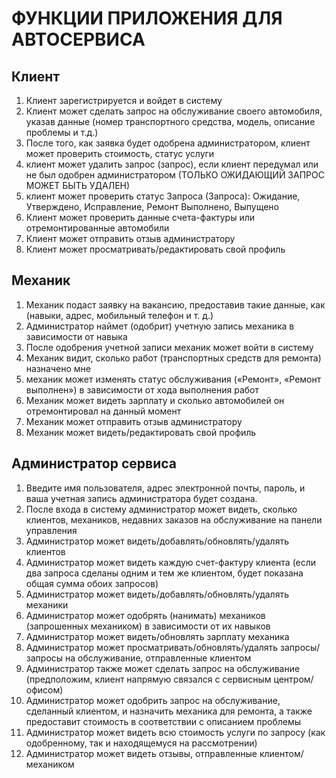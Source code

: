 # ФУНКЦИИ ПРИЛОЖЕНИЯ ДЛЯ АВТОСЕРВИСА

## Клиент

1. Клиент зарегистрируется и войдет в систему
2. Клиент может сделать запрос на обслуживание своего автомобиля, указав данные (номер транспортного средства, модель,
   описание проблемы и т.д.)
3. После того, как заявка будет одобрена администратором, клиент может проверить стоимость, статус услуги
4. клиент может удалить запрос (запрос), если клиент передумал или не был одобрен администратором (ТОЛЬКО ОЖИДАЮЩИЙ
   ЗАПРОС МОЖЕТ БЫТЬ УДАЛЕН)
5. клиент может проверить статус Запроса (Запроса): Ожидание, Утверждено, Исправление, Ремонт Выполнено, Выпущено
6. Клиент может проверить данные счета-фактуры или отремонтированные автомобили
7. Клиент может отправить отзыв администратору
8. Клиент может просматривать/редактировать свой профиль

## Механик

1. Механик подаст заявку на вакансию, предоставив такие данные, как (навыки, адрес, мобильный телефон и т. д.)
2. Администратор наймет (одобрит) учетную запись механика в зависимости от навыка
3. После одобрения учетной записи механик может войти в систему
4. Механик видит, сколько работ (транспортных средств для ремонта) назначено мне
5. механик может изменять статус обслуживания («Ремонт», «Ремонт выполнен») в зависимости от хода выполнения работ
6. Механик может видеть зарплату и сколько автомобилей он отремонтировал на данный момент
7. Механик может отправить отзыв администратору
8. Механик может видеть/редактировать свой профиль

## Администратор сервиса

1. Введите имя пользователя, адрес электронной почты, пароль, и ваша учетная запись администратора будет создана.
2. После входа в систему администратор может видеть, сколько клиентов, механиков, недавних заказов на обслуживание на
   панели управления
3. Администратор может видеть/добавлять/обновлять/удалять клиентов
4. Администратор может видеть каждую счет-фактуру клиента (если два запроса сделаны одним и тем же клиентом, будет
   показана общая сумма обоих запросов)
5. Администратор может видеть/добавлять/обновлять/удалять механики
6. Администратор может одобрять (нанимать) механиков (запрошенных механиком) в зависимости от их навыков
7. Администратор может видеть/обновлять зарплату механика
8. Администратор может просматривать/обновлять/удалять запросы/запросы на обслуживание, отправленные клиентом
9. Администратор также может сделать запрос на обслуживание (предположим, клиент напрямую связался с сервисным
   центром/офисом)
10. Администратор может одобрить запрос на обслуживание, сделанный клиентом, и назначить механика для ремонта, а также
    предоставит стоимость в соответствии с описанием проблемы
11. Администратор может видеть всю стоимость услуги по запросу (как одобренному, так и находящемуся на рассмотрении)
12. Администратор может видеть отзывы, отправленные клиентом/механиком